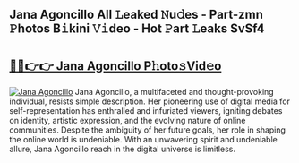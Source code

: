 ## Jana Agoncillo All 𝙻eaked 𝙽u𝚍es - Part-zmn 𝙿hotos B𝚒kini 𝚅𝚒deo - Hot 𝙿art 𝙻eaks SvSf4

# <h2><a href="http://ld455eq.urlbe.top/?page=Jana+Agoncillo">🔗🔗👉👉 Jana Agoncillo P𝚑oto𝚜Vid𝚎o</a></h2>

[![Jana Agoncillo](https://i.imgur.com/eBuTRDB.gif)](http://ld455eq.urlbe.top/?page=Jana+Agoncillo)
Jana Agoncillo, a multifaceted and thought-provoking individual, resists simple description. Her pioneering use of digital media for self-representation has enthralled and infuriated viewers, igniting debates on identity, artistic expression, and the evolving nature of online communities. Despite the ambiguity of her future goals, her role in shaping the online world is undeniable. With an unwavering spirit and undeniable allure, Jana Agoncillo reach in the digital universe is limitless.
